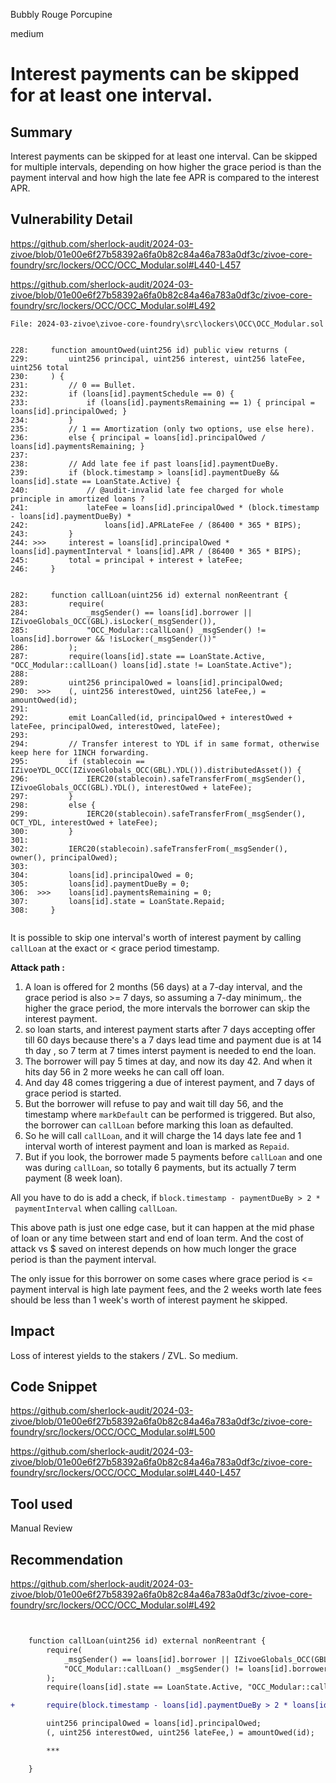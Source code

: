 Bubbly Rouge Porcupine

medium

# Interest payments can be skipped for at least one interval.

## Summary
Interest payments can be skipped for at least one interval. Can be skipped for multiple intervals, depending on how higher the grace period is than the payment interval and how high the late fee APR is compared to the interest APR.


## Vulnerability Detail


https://github.com/sherlock-audit/2024-03-zivoe/blob/01e00e6f27b58392a6fa0b82c84a46a783a0df3c/zivoe-core-foundry/src/lockers/OCC/OCC_Modular.sol#L440-L457


https://github.com/sherlock-audit/2024-03-zivoe/blob/01e00e6f27b58392a6fa0b82c84a46a783a0df3c/zivoe-core-foundry/src/lockers/OCC/OCC_Modular.sol#L492


```solidity
File: 2024-03-zivoe\zivoe-core-foundry\src\lockers\OCC\OCC_Modular.sol


228:     function amountOwed(uint256 id) public view returns (
229:         uint256 principal, uint256 interest, uint256 lateFee, uint256 total
230:     ) {
231:         // 0 == Bullet.
232:         if (loans[id].paymentSchedule == 0) {
233:             if (loans[id].paymentsRemaining == 1) { principal = loans[id].principalOwed; }
234:         }
235:         // 1 == Amortization (only two options, use else here).
236:         else { principal = loans[id].principalOwed / loans[id].paymentsRemaining; }
237:
238:         // Add late fee if past loans[id].paymentDueBy.
239:         if (block.timestamp > loans[id].paymentDueBy && loans[id].state == LoanState.Active) {
240:             // @audit-invalid late fee charged for whole principle in amortized loans ?
241:             lateFee = loans[id].principalOwed * (block.timestamp - loans[id].paymentDueBy) *
242:                 loans[id].APRLateFee / (86400 * 365 * BIPS);
243:         }
244: >>>     interest = loans[id].principalOwed * loans[id].paymentInterval * loans[id].APR / (86400 * 365 * BIPS);
245:         total = principal + interest + lateFee;
246:     }


282:     function callLoan(uint256 id) external nonReentrant {
283:         require(
284:             _msgSender() == loans[id].borrower || IZivoeGlobals_OCC(GBL).isLocker(_msgSender()),
285:             "OCC_Modular::callLoan() _msgSender() != loans[id].borrower && !isLocker(_msgSender())"
286:         );
287:         require(loans[id].state == LoanState.Active, "OCC_Modular::callLoan() loans[id].state != LoanState.Active");
288:
289:         uint256 principalOwed = loans[id].principalOwed;
290:  >>>    (, uint256 interestOwed, uint256 lateFee,) = amountOwed(id);
291:
292:         emit LoanCalled(id, principalOwed + interestOwed + lateFee, principalOwed, interestOwed, lateFee);
293:
294:         // Transfer interest to YDL if in same format, otherwise keep here for 1INCH forwarding.
295:         if (stablecoin == IZivoeYDL_OCC(IZivoeGlobals_OCC(GBL).YDL()).distributedAsset()) {
296:             IERC20(stablecoin).safeTransferFrom(_msgSender(), IZivoeGlobals_OCC(GBL).YDL(), interestOwed + lateFee);
297:         }
298:         else {
299:             IERC20(stablecoin).safeTransferFrom(_msgSender(), OCT_YDL, interestOwed + lateFee);
300:         }
301:
302:         IERC20(stablecoin).safeTransferFrom(_msgSender(), owner(), principalOwed);
303:
304:         loans[id].principalOwed = 0;
305:         loans[id].paymentDueBy = 0;
306:  >>>    loans[id].paymentsRemaining = 0;
307:         loans[id].state = LoanState.Repaid;
308:     }


```


It is possible to skip one interval's worth of interest payment by calling `callLoan` at the exact or < grace period timestamp.


**Attack path :**


1. A loan is offered for 2 months (56 days) at a 7-day interval, and the grace period is also >= 7 days, so assuming a 7-day minimum,. the higher the grace period, the more intervals the borrower can skip the interest payment.
2. so loan starts, and interest payment starts after 7 days accepting offer till 60 days because there's a 7 days lead time and payment due is at 14 th day , so 7 term at 7 times interst payment is needed to end the loan.
3. The borrower will pay 5 times at day, and now its day 42. And when it hits day 56 in 2 more weeks he can call off loan.
4. And day 48 comes triggering a due of interest payment, and 7 days of grace period is started.
5. But the borrower will refuse to pay and wait till day 56, and the timestamp where `markDefault` can be performed is triggered. But also, the borrower can `callLoan` before marking this loan as defaulted.
6. So he will call `callLoan`, and it will charge the 14 days late fee and 1 interval worth of interest payment and loan is marked as `Repaid`.
7. But if you look, the borrower made 5 payments before `callLoan` and one was during `callLoan`, so totally 6 payments, but its actually 7 term payment (8 week loan).


All you have to do is add a check, if `block.timestamp - paymentDueBy > 2 *  paymentInterval` when calling `callLoan`.


This above path is just one edge case, but it can happen at the mid phase of loan or any time between start and end of loan term. And the cost of attack vs $ saved on interest depends on how much longer the grace period is than the payment interval.


The only issue for this borrower on some cases where grace period is <= payment interval is high late payment fees, and the 2 weeks worth late fees should be less than 1 week's worth of interest payment he skipped.


## Impact
Loss of interest yields to the stakers / ZVL. So medium.


## Code Snippet


https://github.com/sherlock-audit/2024-03-zivoe/blob/01e00e6f27b58392a6fa0b82c84a46a783a0df3c/zivoe-core-foundry/src/lockers/OCC/OCC_Modular.sol#L500


https://github.com/sherlock-audit/2024-03-zivoe/blob/01e00e6f27b58392a6fa0b82c84a46a783a0df3c/zivoe-core-foundry/src/lockers/OCC/OCC_Modular.sol#L440-L457



## Tool used


Manual Review


## Recommendation


https://github.com/sherlock-audit/2024-03-zivoe/blob/01e00e6f27b58392a6fa0b82c84a46a783a0df3c/zivoe-core-foundry/src/lockers/OCC/OCC_Modular.sol#L492


```diff


    function callLoan(uint256 id) external nonReentrant {
        require(
            _msgSender() == loans[id].borrower || IZivoeGlobals_OCC(GBL).isLocker(_msgSender()),
            "OCC_Modular::callLoan() _msgSender() != loans[id].borrower && !isLocker(_msgSender())"
        );
        require(loans[id].state == LoanState.Active, "OCC_Modular::callLoan() loans[id].state != LoanState.Active");

+       require(block.timestamp - loans[id].paymentDueBy > 2 * loans[id].paymentInterval, "pay the revious payments");

        uint256 principalOwed = loans[id].principalOwed;
        (, uint256 interestOwed, uint256 lateFee,) = amountOwed(id);

        ***

    }
```